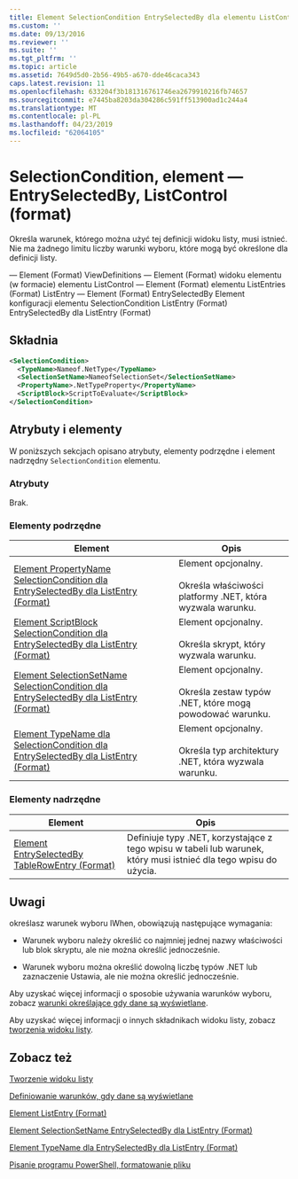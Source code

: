 ```yaml
---
title: Element SelectionCondition EntrySelectedBy dla elementu ListControl (Format) | Dokumentacja firmy Microsoft
ms.custom: ''
ms.date: 09/13/2016
ms.reviewer: ''
ms.suite: ''
ms.tgt_pltfrm: ''
ms.topic: article
ms.assetid: 7649d5d0-2b56-49b5-a670-dde46caca343
caps.latest.revision: 11
ms.openlocfilehash: 633204f3b181316761746ea2679910216fb74657
ms.sourcegitcommit: e7445ba8203da304286c591ff513900ad1c244a4
ms.translationtype: MT
ms.contentlocale: pl-PL
ms.lasthandoff: 04/23/2019
ms.locfileid: "62064105"
---
```

# <a name="selectioncondition-element-for-entryselectedby-for-listcontrol-format"></a>SelectionCondition, element — EntrySelectedBy, ListControl (format)

Określa warunek, którego można użyć tej definicji widoku listy, musi istnieć. Nie ma żadnego limitu liczby warunki wyboru, które mogą być określone dla definicji listy.

— Element (Format) ViewDefinitions — Element (Format) widoku elementu (w formacie) elementu ListControl — Element (Format) elementu ListEntries (Format) ListEntry — Element (Format) EntrySelectedBy Element konfiguracji elementu SelectionCondition ListEntry (Format) EntrySelectedBy dla ListEntry (Format)

## <a name="syntax"></a>Składnia

```xml
<SelectionCondition>
  <TypeName>Nameof.NetType</TypeName>
  <SelectionSetName>NameofSelectionSet</SelectionSetName>
  <PropertyName>.NetTypeProperty</PropertyName>
  <ScriptBlock>ScriptToEvaluate</ScriptBlock>
</SelectionCondition>
```

## <a name="attributes-and-elements"></a>Atrybuty i elementy

W poniższych sekcjach opisano atrybuty, elementy podrzędne i element nadrzędny `SelectionCondition` elementu.

### <a name="attributes"></a>Atrybuty

Brak.

### <a name="child-elements"></a>Elementy podrzędne

|Element|Opis|
|-------------|-----------------|
|[Element PropertyName SelectionCondition dla EntrySelectedBy dla ListEntry (Format)](./propertyname-element-for-selectioncondition-for-entryselectedby-for-listcontrol-format.md)|Element opcjonalny.<br /><br /> Określa właściwości platformy .NET, która wyzwala warunku.|
|[Element ScriptBlock SelectionCondition dla EntrySelectedBy dla ListEntry (Format)](./scriptblock-element-for-selectioncondition-for-entryselectedby-for-listcontrol-format.md)|Element opcjonalny.<br /><br /> Określa skrypt, który wyzwala warunku.|
|[Element SelectionSetName SelectionCondition dla EntrySelectedBy dla ListEntry (Format)](./selectionsetname-element-for-selectioncondition-for-entryselectedby-for-listentry-format.md)|Element opcjonalny.<br /><br /> Określa zestaw typów .NET, które mogą powodować warunku.|
|[Element TypeName dla SelectionCondition dla EntrySelectedBy dla ListEntry (Format)](./typename-element-for-selectioncondition-for-entryselectedby-for-listcontrol-format.md)|Element opcjonalny.<br /><br /> Określa typ architektury .NET, która wyzwala warunku.|

### <a name="parent-elements"></a>Elementy nadrzędne

|Element|Opis|
|-------------|-----------------|
|[Element EntrySelectedBy TableRowEntry (Format)](./entryselectedby-element-for-tablerowentry-for-tablecontrol-format.md)|Definiuje typy .NET, korzystające z tego wpisu w tabeli lub warunek, który musi istnieć dla tego wpisu do użycia.|

## <a name="remarks"></a>Uwagi

określasz warunek wyboru lWhen, obowiązują następujące wymagania:

- Warunek wyboru należy określić co najmniej jednej nazwy właściwości lub blok skryptu, ale nie można określić jednocześnie.

- Warunek wyboru można określić dowolną liczbę typów .NET lub zaznaczenie Ustawia, ale nie można określić jednocześnie.

Aby uzyskać więcej informacji o sposobie używania warunków wyboru, zobacz [warunki określające gdy dane są wyświetlane](./defining-conditions-for-displaying-data.md).

Aby uzyskać więcej informacji o innych składnikach widoku listy, zobacz [tworzenia widoku listy](./creating-a-list-view.md).

## <a name="see-also"></a>Zobacz też

[Tworzenie widoku listy](./creating-a-list-view.md)

[Definiowanie warunków, gdy dane są wyświetlane](./defining-conditions-for-displaying-data.md)

[Element ListEntry (Format)](./listentry-element-for-listcontrol-format.md)

[Element SelectionSetName EntrySelectedBy dla ListEntry (Format)](./selectionsetname-element-for-entryselectedby-for-listcontrol-format.md)

[Element TypeName dla EntrySelectedBy dla ListEntry (Format)](http://msdn.microsoft.com/en-us/fcd4daa6-f3fd-43f7-a468-03c582d34533)

[Pisanie programu PowerShell, formatowanie pliku](./writing-a-powershell-formatting-file.md)
